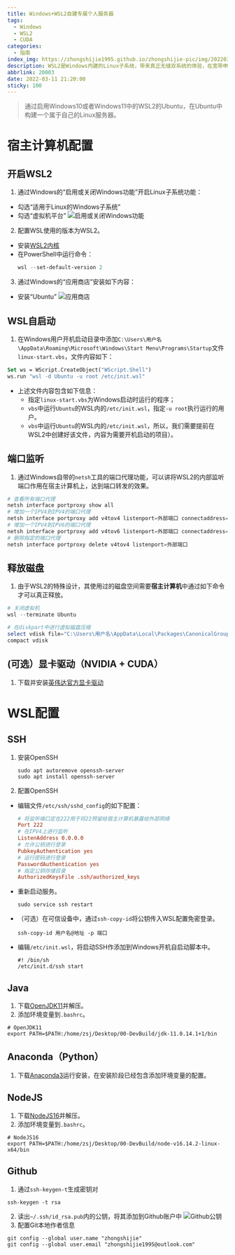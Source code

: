 ```yaml
---
title: Windows+WSL2自建专属个人服务器
tags:
  - Windows
  - WSL2
  - CUDA
categories:
  - 指南
index_img: https://zhongshijie1995.github.io/zhongshijie-pic/img/20220322221801.png
description: WSL2是Windows内建的Linux子系统，带来真正无缝双系统的体验，在宽带申请公网IP后，我们可以将Windows的Linux子系统装备成一个独立精悍的个人服务器。
abbrlink: 20003
date: 2022-03-11 21:20:00
sticky: 100
---
```


> 通过启用Windows10或者Windows11中的WSL2的Ubuntu，在Ubuntu中构建一个属于自己的Linux服务器。

# 宿主计算机配置
## 开启WSL2
1. 通过Windows的“启用或关闭Windows功能”开启Linux子系统功能：
  - 勾选“适用于Linux的Windows子系统”
  - 勾选“虚拟机平台”
    ![启用或关闭Windows功能](https://zhongshijie1995.github.io/zhongshijie-pic/img/20220329083615.png)
2. 配置WSL使用的版本为WSL2。
  - 安装[WSL2内核](https://wslstorestorage.blob.core.windows.net/wslblob/wsl_update_x64.msi)
  - 在PowerShell中运行命令：
    ```powershell
    wsl --set-default-version 2
    ```
3. 通过Windows的“应用商店”安装如下内容：
  - 安装“Ubuntu”
    ![应用商店](https://zhongshijie1995.github.io/zhongshijie-pic/img/20220329084250.png)

## WSL自启动
1. 在Windows用户开机启动目录中添加`C:\Users\用户名\AppData\Roaming\Microsoft\Windows\Start Menu\Programs\Startup`文件`linux-start.vbs`，文件内容如下：
  ```vb
  Set ws = WScript.CreateObject("WScript.Shell")        
  ws.run "wsl -d Ubuntu -u root /etc/init.wsl"
  ```
  - 上述文件内容包含如下信息：
    - 指定`linux-start.vbs`为Windows启动时运行的程序；
    - `vbs`中运行`Ubuntu`的WSL内的`/etc/init.wsl`，指定`-u root`执行运行的用户。
    - `vbs`中运行`Ubuntu`的WSL内的`/etc/init.wsl`，所以，我们需要提前在WSL2中创建好该文件，内容为需要开机启动的项目）。

## 端口监听
1. 通过Windows自带的`netsh`工具的端口代理功能，可以讲将WSL2的内部监听端口作用在宿主计算机上，达到端口转发的效果。  
  ```powershell
  # 查看所有端口代理
  netsh interface portproxy show all
  # 增加一个IPV4到IPV4的端口代理
  netsh interface portproxy add v4tov4 listenport=外部端口 connectaddress=localhost connectport=内部端口
  # 增加一个IPV4到IPV6的端口代理
  netsh interface portproxy add v4tov6 listenport=外部端口 connectaddress=localhost connectport=内部端口
  # 删除指定的端口代理
  netsh interface portproxy delete v4tov4 listenport=外部端口
  ```

## 释放磁盘
1. 由于WSL2的特殊设计，其使用过的磁盘空间需要**宿主计算机**中通过如下命令才可以真正释放。
  ```powershell
  # 关闭虚拟机
  wsl --terminate Ubuntu

  # 在diskpart中进行虚拟磁盘压缩
  select vdisk file="C:\Users\用户名\AppData\Local\Packages\CanonicalGroupLimited.Ubuntu_79rhkp1fndgsc\LocalState\ext4.vhdx"
  compact vdisk
  ```

## (可选）显卡驱动（NVIDIA + CUDA）
1. 下载并安装[英伟达官方显卡驱动](https://www.nvidia.cn/Download/index.aspx?lang=cn)

# WSL配置
## SSH
1. 安装OpenSSH
    ```shell
    sudo apt autoremove openssh-server
    sudo apt install openssh-server
    ```
2. 配置OpenSSH
  - 编辑文件`/etc/ssh/sshd_config`的如下配置：
    ```conf
    # 将监听端口定在222用于将22预留给宿主计算机暴露给外部网络
    Port 222
    # 在IPV4上进行监听
    ListenAddress 0.0.0.0
    # 允许公钥进行登录
    PubkeyAuthentication yes
    # 运行密码进行登录
    PasswordAuthentication yes
    # 指定公钥存储目录
    AuthorizedKeysFile .ssh/authorized_keys
    ```
  - 重新启动服务。
    ```shell
    sudo service ssh restart
    ```
  - （可选）在可信设备中，通过`ssh-copy-id`将公钥传入WSL配置免密登录。
    ```shell
    ssh-copy-id 用户名@地址 -p 端口
    ```
  - 编辑`/etc/init.wsl`，将启动SSH作添加到Windows开机自启动脚本中。
    ```shell
    #! /bin/sh
    /etc/init.d/ssh start
    ```

## Java
1. 下载[OpenJDK11](https://mirrors.tuna.tsinghua.edu.cn/AdoptOpenJDK/11/jdk/x64/linux/OpenJDK11U-jdk_x64_linux_hotspot_11.0.14.1_1.tar.gz)并解压。
2. 添加环境变量到`.bashrc`。
  ```shell
  # OpenJDK11
  export PATH=$PATH:/home/zsj/Desktop/00-DevBuild/jdk-11.0.14.1+1/bin
  ```

## Anaconda（Python）
1. 下载[Anaconda3](https://mirrors.tuna.tsinghua.edu.cn/anaconda/archive/Anaconda3-2021.11-Linux-x86_64.sh)运行安装，在安装阶段已经包含添加环境变量的配置。

## NodeJS
1. 下载[NodeJS16](https://mirrors.tuna.tsinghua.edu.cn/nodejs-release/v16.14.2/node-v16.14.2-linux-x64.tar.xz)并解压。
2. 添加环境变量到`.bashrc`。
```shell
# NodeJS16
export PATH=$PATH:/home/zsj/Desktop/00-DevBuild/node-v16.14.2-linux-x64/bin
```

## Github
1. 通过`ssh-keygen-t`生成密钥对
  ```
  ssh-keygen -t rsa
  ```
2. 读出`~/.ssh/id_rsa.pub`内的公钥，将其添加到Github账户中
  ![Github公钥](https://zhongshijie1995.github.io/zhongshijie-pic/img/20220329104826.png)
3. 配置Git本地作者信息
  ```shell
  git config --global user.name "zhongshijie"
  git config --global user.email "zhongshijie1995@outlook.com"
  ```
